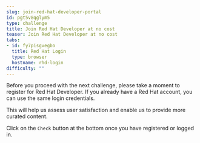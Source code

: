 ```yaml
---
slug: join-red-hat-developer-portal
id: pgt5v8qglym5
type: challenge
title: Join Red Hat Developer at no cost
teaser: Join Red Hat Developer at no cost
tabs:
- id: fy7pisgvegbo
  title: Red Hat Login
  type: browser
  hostname: rhd-login
difficulty: ""
---
```

Before you proceed with the next challenge, please take a moment to register for Red Hat Developer. If you already have a Red Hat account, you can use the same login credentials.

This will help us assess user satisfaction and enable us to provide more curated content.

Click on the `Check` button at the bottom once you have registered or logged in.
